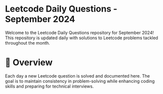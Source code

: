 # Leetcode Daily Questions - September 2024
Welcome to the Leetcode Daily Questions repository for September 2024! This repository is updated daily with solutions to Leetcode problems tackled throughout the month.
# 📅 Overview
Each day a new Leetcode question is solved and documented here. The goal is to maintain consistency in problem-solving while enhancing coding skills and preparing for technical interviews.

